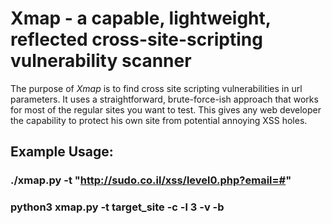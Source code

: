 # Xmap - a capable, lightweight, reflected cross-site-scripting vulnerability scanner

The purpose of *Xmap* is to find cross site scripting vulnerabilities in url parameters. It uses a straightforward, brute-force-ish approach that works for
most of the regular sites you want to test. This gives any web developer the capability to protect his own site from potential annoying XSS holes.

## Example Usage:
### ./xmap.py -t "http://sudo.co.il/xss/level0.php?email=#"
### python3 xmap.py -t target_site -c -l 3 -v -b